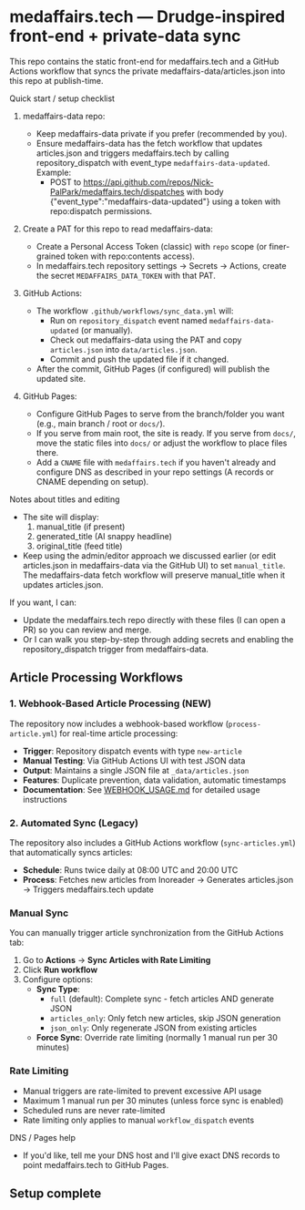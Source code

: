 # medaffairs.tech — Drudge-inspired front-end + private-data sync

This repo contains the static front-end for medaffairs.tech and a GitHub Actions workflow that syncs the private medaffairs-data/articles.json into this repo at publish-time.

Quick start / setup checklist
1. medaffairs-data repo:
   - Keep medaffairs-data private if you prefer (recommended by you).
   - Ensure medaffairs-data has the fetch workflow that updates articles.json and triggers medaffairs.tech by calling repository_dispatch with event_type `medaffairs-data-updated`. Example:
     - POST to https://api.github.com/repos/Nick-PalPark/medaffairs.tech/dispatches with body {"event_type":"medaffairs-data-updated"} using a token with repo:dispatch permissions.

2. Create a PAT for this repo to read medaffairs-data:
   - Create a Personal Access Token (classic) with `repo` scope (or finer-grained token with repo:contents access).
   - In medaffairs.tech repository settings -> Secrets -> Actions, create the secret `MEDAFFAIRS_DATA_TOKEN` with that PAT.

3. GitHub Actions:
   - The workflow `.github/workflows/sync_data.yml` will:
     - Run on `repository_dispatch` event named `medaffairs-data-updated` (or manually).
     - Check out medaffairs-data using the PAT and copy `articles.json` into `data/articles.json`.
     - Commit and push the updated file if it changed.
   - After the commit, GitHub Pages (if configured) will publish the updated site.

4. GitHub Pages:
   - Configure GitHub Pages to serve from the branch/folder you want (e.g., main branch / root or `docs/`).
   - If you serve from main root, the site is ready. If you serve from `docs/`, move the static files into `docs/` or adjust the workflow to place files there.
   - Add a `CNAME` file with `medaffairs.tech` if you haven't already and configure DNS as described in your repo settings (A records or CNAME depending on setup).

Notes about titles and editing
- The site will display:
  1) manual_title (if present)
  2) generated_title (AI snappy headline)
  3) original_title (feed title)
- Keep using the admin/editor approach we discussed earlier (or edit articles.json in medaffairs-data via the GitHub UI) to set `manual_title`. The medaffairs-data fetch workflow will preserve manual_title when it updates articles.json.

If you want, I can:
- Update the medaffairs.tech repo directly with these files (I can open a PR) so you can review and merge.
- Or I can walk you step-by-step through adding secrets and enabling the repository_dispatch trigger from medaffairs-data.

## Article Processing Workflows

### 1. Webhook-Based Article Processing (NEW)
The repository now includes a webhook-based workflow (`process-article.yml`) for real-time article processing:
- **Trigger**: Repository dispatch events with type `new-article`
- **Manual Testing**: Via GitHub Actions UI with test JSON data
- **Output**: Maintains a single JSON file at `_data/articles.json`
- **Features**: Duplicate prevention, data validation, automatic timestamps
- **Documentation**: See [WEBHOOK_USAGE.md](WEBHOOK_USAGE.md) for detailed usage instructions

### 2. Automated Sync (Legacy)
The repository also includes a GitHub Actions workflow (`sync-articles.yml`) that automatically syncs articles:
- **Schedule**: Runs twice daily at 08:00 UTC and 20:00 UTC
- **Process**: Fetches new articles from Inoreader → Generates articles.json → Triggers medaffairs.tech update

### Manual Sync
You can manually trigger article synchronization from the GitHub Actions tab:

1. Go to **Actions** → **Sync Articles with Rate Limiting**
2. Click **Run workflow**
3. Configure options:
   - **Sync Type**:
     - `full` (default): Complete sync - fetch articles AND generate JSON
     - `articles_only`: Only fetch new articles, skip JSON generation
     - `json_only`: Only regenerate JSON from existing articles
   - **Force Sync**: Override rate limiting (normally 1 manual run per 30 minutes)

### Rate Limiting
- Manual triggers are rate-limited to prevent excessive API usage
- Maximum 1 manual run per 30 minutes (unless force sync is enabled)
- Scheduled runs are never rate-limited
- Rate limiting only applies to manual `workflow_dispatch` events

DNS / Pages help
- If you'd like, tell me your DNS host and I'll give exact DNS records to point medaffairs.tech to GitHub Pages.

## Setup complete
